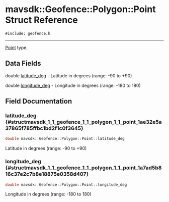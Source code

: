 # mavsdk::Geofence::Polygon::Point Struct Reference
`#include: geofence.h`

----


[Point](structmavsdk_1_1_geofence_1_1_polygon_1_1_point.md) type. 


## Data Fields


double [latitude_deg](#structmavsdk_1_1_geofence_1_1_polygon_1_1_point_1ae32e5a37865f785ffbc1bd2f1c0f3645)  - Latitude in degrees (range: -90 to +90)

double [longitude_deg](#structmavsdk_1_1_geofence_1_1_polygon_1_1_point_1a7ad5b816c37e2c7b8e18875e0358d407)  - Longitude in degrees (range: -180 to 180)


## Field Documentation


### latitude_deg {#structmavsdk_1_1_geofence_1_1_polygon_1_1_point_1ae32e5a37865f785ffbc1bd2f1c0f3645}

```cpp
double mavsdk::Geofence::Polygon::Point::latitude_deg
```


Latitude in degrees (range: -90 to +90)


### longitude_deg {#structmavsdk_1_1_geofence_1_1_polygon_1_1_point_1a7ad5b816c37e2c7b8e18875e0358d407}

```cpp
double mavsdk::Geofence::Polygon::Point::longitude_deg
```


Longitude in degrees (range: -180 to 180)

